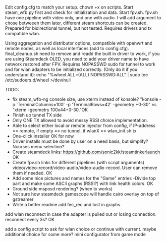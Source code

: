 Edit config.cfg to match your setup. chown +x on scripts. Start steam_wfb.py first and check for initialization and data. Start fpv.sh.
fpv.sh have one pipeline with video only, and one with audio. I will add argument to chose betweeen them later, different steam shortcuts can be created.
Prepared for bidirectional tunnel, but not tested. Requires drivers and tx compatible wlan.

Using aggregation and distributor options, compatible with openwrt and remote nodes, as well as local interfaces (add to config.cfg). final_cleanup.sh need to remove and readd the built in driver to work, if you are using Steamdeck OLED, you need to add your driver name to have network restored after FPV.
Requires NOPASSWD sudo for tunnel to work and for wlan adapters to be initialized correctly. (Only do it if you understand it):
echo "%wheel ALL=(ALL) NOPASSWD:ALL" | sudo tee /etc/sudoers.d/wheel >/dev/null


TODO:
 - fix steam_wfb-ng console size, use xterm instead of konsole? "konsole -p 'TerminalColumns=100' -p 'TerminalRows=42' -geometry +0-30" vs "xterm -geometry 100x44+0-30."OK
  - Finish up tunnel TX side
  - Only ONE TX allowed to avoid messy RSSI choice implementation.
  - Able to select either local or remote injector from config, if IP-address == remote, if empty == no tunnel, if wlanX == wlan_init.sh tx
  - One-click installer  OK for now
 - Driver installs must be done by user on a need basis, but simplify? Ncurses menu selection?
 - Create steamdeck links: https://github.com/sonic2kk/steamtinkerlaunch OK
 - Create fpv.sh links for different pipelines (with script arguments) video/video-record/video-audio/video-audio-record. User can remove them if needed. OK
 - Add some nice pictures and names for the "Game" entries
 -Divide top part and make some ASCII graphs (RSSI?) with link health colors. OK
- Ground side msposd rendering? (when tx works)
 - Not sure how steamdeck gamescope will handle cairo overlay on top of gstreamer
- Write a better readme
add fec_rec and lost in graphs

add wlan reconnect in case the adapter is pulled out or losing connection. reconnect every 3s? OK

add a config script to ask for wlan choice or continue with current. maybe additional choice for some more? mini configurator from game mode
